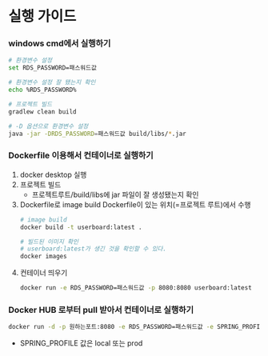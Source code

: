 # 실행 가이드
### windows cmd에서 실행하기
```bash
# 환경변수 설정
set RDS_PASSWORD=패스워드값

# 환경변수 설정 잘 됐는지 확인
echo %RDS_PASSWORD%

# 프로젝트 빌드
gradlew clean build

# -D 옵션으로 환경변수 설정
java -jar -DRDS_PASSWORD=패스워드값 build/libs/*.jar
```
### Dockerfile 이용해서 컨테이너로 실행하기
1. docker desktop 실행
2. 프로젝트 빌드
   - 프로젝트루트/build/libs에 jar 파일이 잘 생성됐는지 확인
3. Dockerfile로 image build
   Dockerfile이 있는 위치(=프로젝트 루트)에서 수행
   ```bash
   # image build
   docker build -t userboard:latest .
   
   # 빌드된 이미지 확인
   # userboard:latest가 생긴 것을 확인할 수 있다.
   docker images
   ```
4. 컨테이너 띄우기
   ```bash
   docker run -e RDS_PASSWORD=패스워드값 -p 8080:8080 userboard:latest
   ```

### Docker HUB 로부터 pull 받아서 컨테이너로 실행하기
```bash
docker run -d -p 원하는포트:8080 -e RDS_PASSWORD=패스워드값 -e SPRING_PROFILE=prod kiel0103/2024-userboard:태그
```
- SPRING_PROFILE 값은 local 또는 prod